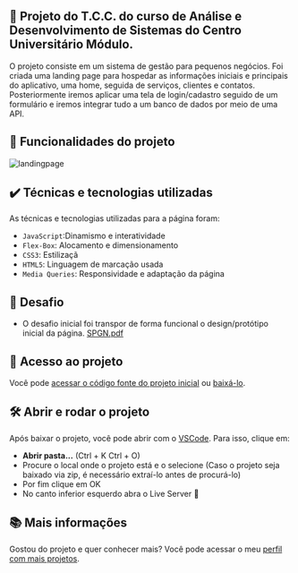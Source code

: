 ##  📝 Projeto do T.C.C. do curso de Análise e Desenvolvimento de Sistemas do Centro Universitário Módulo.
O projeto consiste em um sistema de gestão para pequenos negócios. Foi criada uma landing page para hospedar as informações iniciais e principais do aplicativo, uma home, seguida de serviços, clientes e contatos. Posteriormente iremos aplicar uma tela de login/cadastro seguido de um formulário e iremos integrar tudo a um banco de dados por meio de uma API.

## 🔨 Funcionalidades do projeto

![landingpage](https://github.com/MykeStan/projeto-tcc_landing_page/assets/127412518/95de73c3-abf4-4e57-aac4-192a020f920b)

## ✔️ Técnicas e tecnologias utilizadas

As técnicas e tecnologias utilizadas para a página foram:

- `JavaScript`:Dinamismo e interatividade
- `Flex-Box`: Alocamento e dimensionamento
- `CSS3`: Estilizaçã
- `HTML5`: Linguagem de marcação usada
- `Media Queries`: Responsividade e adaptação da página

## 🎯 Desafio
- O desafio inicial foi transpor de forma funcional o design/protótipo inicial da página.
[SPGN.pdf](https://github.com/MykeStan/projeto-tcc_landing_page/files/13401708/SPGN.pdf)
## 📁 Acesso ao projeto

Você pode [acessar o código fonte do projeto inicial](https://github.com/MykeStan/projeto-tcc_landing_page) ou [baixá-lo](https://github.com/MykeStan/projeto-tcc_landing_page/archive/refs/heads/main.zip).

## 🛠️ Abrir e rodar o projeto

Após baixar o projeto, você pode abrir com o [VSCode](https://code.visualstudio.com/). Para isso, clique em:

- **Abrir pasta...** (Ctrl + K Ctrl + O)
- Procure o local onde o projeto está e o selecione (Caso o projeto seja baixado via zip, é necessário extraí-lo antes de procurá-lo)
- Por fim clique em OK
- No canto inferior esquerdo abra o Live Server 📡

## 📚 Mais informações

Gostou do projeto e quer conhecer mais? Você pode acessar o meu [perfil com mais projetos](https://github.com/MykeStan).

